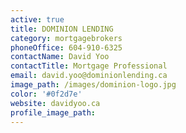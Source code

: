 ```yaml
---
active: true
title: DOMINION LENDING
category: mortgagebrokers
phoneOffice: 604-910-6325
contactName: David Yoo
contactTitle: Mortgage Professional
email: david.yoo@dominionlending.ca
image_path: /images/dominion-logo.jpg
color: '#0f2d7e'
website: davidyoo.ca
profile_image_path:
---
```




